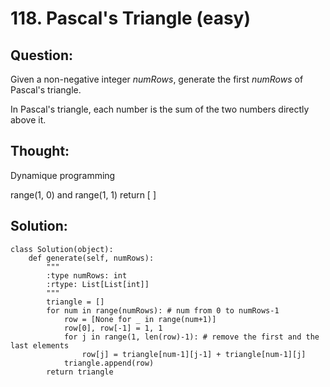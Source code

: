 # 118. Pascal's Triangle \(easy\)

## Question:

Given a non-negative integer _numRows_, generate the first _numRows_ of Pascal's triangle.

In Pascal's triangle, each number is the sum of the two numbers directly above it.

## Thought:

Dynamique programming

range\(1, 0\) and range\(1, 1\) return \[ \]

## Solution:

```text
class Solution(object):
    def generate(self, numRows):
        """
        :type numRows: int
        :rtype: List[List[int]]
        """
        triangle = []
        for num in range(numRows): # num from 0 to numRows-1
            row = [None for _ in range(num+1)]
            row[0], row[-1] = 1, 1
            for j in range(1, len(row)-1): # remove the first and the last elements
                row[j] = triangle[num-1][j-1] + triangle[num-1][j]
            triangle.append(row)
        return triangle
```

